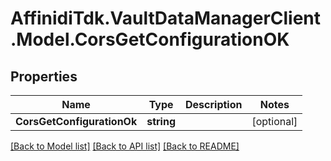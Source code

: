 # AffinidiTdk.VaultDataManagerClient.Model.CorsGetConfigurationOK

## Properties

Name | Type | Description | Notes
------------ | ------------- | ------------- | -------------
**CorsGetConfigurationOk** | **string** |  | [optional] 

[[Back to Model list]](../README.md#documentation-for-models) [[Back to API list]](../README.md#documentation-for-api-endpoints) [[Back to README]](../README.md)

